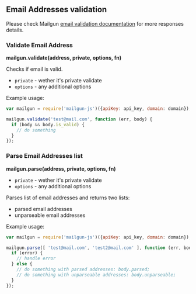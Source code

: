 ## Email Addresses validation

Please check Mailgun [email validation documentation](https://documentation.mailgun.com/api-email-validation.html) for more responses details.

### Validate Email Address

**mailgun.validate(address, private, options, fn)**

Checks if email is valid.

- `private` - wether it's private validate
- `options` - any additional options

Example usage:

```js
var mailgun = require('mailgun-js')({apiKey: api_key, domain: domain});

mailgun.validate('test@mail.com', function (err, body) {
  if (body && body.is_valid) {
    // do something
  }
});
```

### Parse Email Addresses list

**mailgun.parse(address, private, options, fn)**

- `private` - wether it's private validate
- `options` - any additional options

Parses list of email addresses and returns two lists: 
  - parsed email addresses
  - unparseable email addresses

Example usage:

```js
var mailgun = require('mailgun-js')({apiKey: api_key, domain: domain});

mailgun.parse([ 'test@mail.com', 'test2@mail.com' ], function (err, body) {
  if (error) {
    // handle error
  } else {
    // do something with parsed addresses: body.parsed;
    // do something with unparseable addresses: body.unparseable;
  }
});
```

